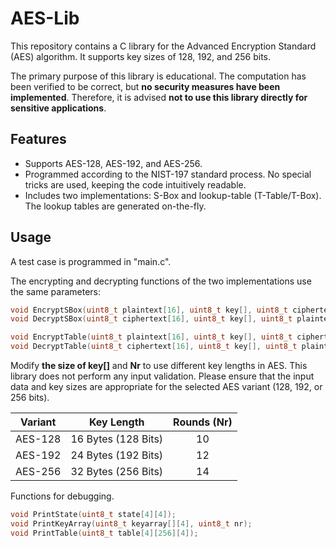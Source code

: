 # AES-Lib

This repository contains a C library for the Advanced Encryption Standard (AES) algorithm. It supports key sizes of 128, 192, and 256 bits. 

The primary purpose of this library is educational. The computation has been verified to be correct, but **no security measures have been implemented**. Therefore, it is advised **not to use this library directly for sensitive applications**.

## Features

- Supports AES-128, AES-192, and AES-256.
- Programmed according to the NIST-197 standard process. No special tricks are used, keeping the code intuitively readable.
- Includes two implementations: S-Box and lookup-table (T-Table/T-Box). The lookup tables are generated on-the-fly.

## Usage

A test case is programmed in "main.c".

The encrypting and decrypting functions of the two implementations use the same parameters:

```c
void EncryptSBox(uint8_t plaintext[16], uint8_t key[], uint8_t ciphertext[16], uint8_t nr);
void DecryptSBox(uint8_t ciphertext[16], uint8_t key[], uint8_t plaintext[16], uint8_t nr);

void EncryptTable(uint8_t plaintext[16], uint8_t key[], uint8_t ciphertext[16], uint8_t nr);
void DecryptTable(uint8_t ciphertext[16], uint8_t key[], uint8_t plaintext[16], uint8_t nr);
```

Modify **the size of key[]** and **Nr** to use different key lengths in AES. This library does not perform any input validation. Please ensure that the input data and key sizes are appropriate for the selected AES variant (128, 192, or 256 bits).

| Variant |     Key Length      | Rounds (Nr) |
| :-----: | :-----------------: | :---------: |
| AES-128 | 16 Bytes (128 Bits) |     10      |
| AES-192 | 24 Bytes (192 Bits) |     12      |
| AES-256 | 32 Bytes (256 Bits) |     14      |

Functions for debugging.

```c
void PrintState(uint8_t state[4][4]);
void PrintKeyArray(uint8_t keyarray[][4], uint8_t nr);
void PrintTable(uint8_t table[4][256][4]);
```
